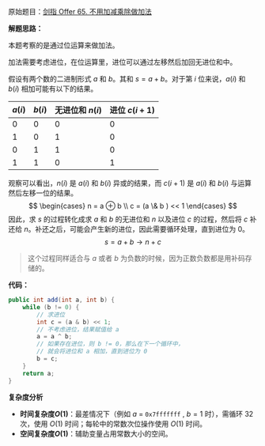 原始题目：[剑指 Offer 65. 不用加减乘除做加法](https://leetcode-cn.com/problems/bu-yong-jia-jian-cheng-chu-zuo-jia-fa-lcof/)

**解题思路：**

本题考察的是通过位运算来做加法。

加法需要考虑进位，在位运算里，进位可以通过左移然后加回无进位和中。

假设有两个数的二进制形式 $a$ 和 $b$。其和 $s = a + b$。对于第 $i$ 位来说，$a(i$) 和 $b(i)$ 相加可能有以下的结果。

| $a(i)$ | $b(i)$ | 无进位和 $n(i)$ | 进位 $c(i+1)$ |
| ------ | ------ | ------------- | ----------- |
| $0$      | $0$      | $0$            | $0$           |
| $1$      | $0$      | $1$            | $0$           |
| $0$      | $1$      | $1$            | $0$           |
| $1$      | $1$      | $0$            | $1$           |

观察可以看出，$n(i)$ 是 $a(i)$ 和 $b(i)$ 异或的结果，而 $c(i+1)$ 是 $a(i)$ 和 $b(i)$ 与运算然后左移一位的结果。
$$
\begin{cases} n = a ⊕ b \\ c = (a \& b ) << 1 \end{cases}
$$
因此，求 $s$ 的过程转化成求 $a$ 和 $b$ 的无进位和 $n$ 以及进位 $c$ 的过程，然后将 $c$ 补还给 $n$。补还之后，可能会产生新的进位，因此需要循环处理，直到进位为 $0$。
$$
s = a + b → n + c
$$

> 这个过程同样适合与 $a$ 或者 $b$ 为负数的时候，因为正数负数都是用补码存储的。

**代码：**

```java
public int add(int a, int b) {
    while (b != 0) {
        // 求进位
        int c = (a & b) << 1;
        // 不考虑进位，结果赋值给 a
        a = a ^ b;
        // 如果存在进位，则 b != 0，那么在下一个循环中，
        // 就会将进位和 a 相加，直到进位为 0
        b = c;
    }
    return a;
}
```

**复杂度分析**

- **时间复杂度$O(1)$**：最差情况下（例如 $a$ = `0x7fffffff​` , $b = 1$ 时），需循环 $32$ 次，使用 $O(1)$ 时间；每轮中的常数次位操作使用 $O(1)$ 时间。
- **空间复杂度$O(1)$**：辅助变量占用常数大小的空间。

